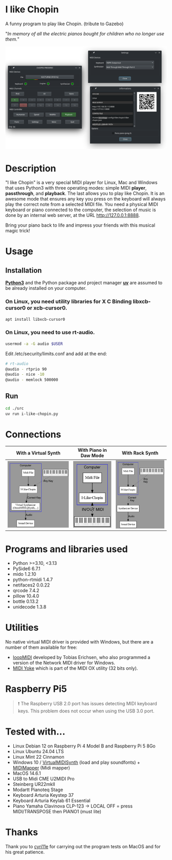 # I like Chopin
A funny program to play like Chopin.
(tribute to Gazebo)

"*In memory of all the electric pianos bought for children who no longer use them.*"

<p align="center">
    <img src="media/20240717_192901.png"  width="600">
</p>

# Description

"I like Chopin" is a very special MIDI player for Linux, Mac and Windows that uses Python3 with three operating modes: simple MIDI **player**, **passthrough**, and **playback**. The last allows you to play like Chopin. It is an awesome mode that ensures any key you press on the keyboard will always play the correct note from a selected MIDI file. You need a physical MIDI keyboard or piano connected to the computer, the selection of music is done by an internal web server, at the URL http://127.0.0.1:8888.

Bring your piano back to life and impress your friends with this musical magic trick!

# Usage
<!--
## Install poetry and libraries

```bash
curl -sSL https://install.python-poetry.org | python3 -
# You must add in your ~/.profile export PATH="/home/USERNAME/.local/bin:$PATH"
cd src
poetry install
```
-->

## Installation

<b>[Python3](https://www.python.org/)</b> and the Python package and project manager <b>[uv](https://docs.astral.sh/uv/)</b> are assumed to be already installed on your computer.

<!--
```bash
cd src/
uv run i-like-chopin.py
```
-->
### On Linux, you need utility libraries for X C Binding libxcb-cursor0 or xcb-cursor0.

```bash
apt install libxcb-cursor0
```
### On Linux, you need to use rt-audio.

```bash
usermod -a -G audio $USER
```

Edit /etc/security/limits.conf and add at the end:

```bash
# rt-audio
@audio - rtprio 90
@audio - nice -10
@audio - memlock 500000
```

## Run

```bash
cd ./src
uv run i-like-chopin.py
```

# Connections

With a Virtual Synth       |With Piano in Daw Mode     | With Rack Synth
:-------------------------:|:-------------------------:|:-------------------------:
<img src="media/ILC.png"  width="280"> | <img src="media/ILC3.png"  width="130"> | <img src="media/ILC2.png"  width="220">

# Programs and libraries used

* Python >=3.10, <3.13
* PySide6 6.7.1
* mido 1.2.10
* python-rtmidi 1.4.7
* netifaces2 0.0.22
* qrcode 7.4.2
* pillow 10.4.0
* bottle 0.13.2
* unidecode 1.3.8

# Utilities

No native virtual MIDI driver is provided with Windows, but there are a number of them available for free:

* [loopMIDI](https://www.tobias-erichsen.de/) developed by Tobias Erichsen, who also programmed a version of the Network MIDI driver for Windows.
* [MIDI Yoke](https://www.midiox.com/) which is part of the MIDI OX utility (32 bits only).

# Raspberry Pi5
> ❗ The Raspberry USB 2.0 port has issues detecting MIDI keyboard keys. This problem does not occur when using the USB 3.0 port.

# Tested with...
* Linux Debian 12 on Raspberry Pi 4 Model B and Raspberry Pi 5 8Go
* Linux Ubuntu 24.04 LTS
* Linux Mint 22 Cinnamon
* Windows 10 / [VirtualMIDISynth](http://coolsoft.altervista.org/en/virtualmidisynth) (load and play soundfonts) + [MIDIMapper](http://coolsoft.altervista.org/en/virtualmidisynth) (Midi mapper)
* MacOS 14.6.1
* USB to Midi CME U2MIDI Pro
* Steinberg UR22mkII
* Modartt Pianoteq Stage
* Keyboard Arturia Keystep 37
* Keyboard Arturia Keylab 61 Essential
* Piano Yamaha Clavinova CLP-123 -> LOCAL OFF = press MIDI/TRANSPOSE then PIANO1 (must lite)

# Thanks

Thank you to [cyri11e](https://github.com/cyri11e) for carrying out the program tests on MacOS and for his great patience.
